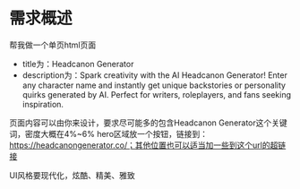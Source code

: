 # 需求概述
帮我做一个单页html页面
- title为：Headcanon Generator
- description为：Spark creativity with the AI Headcanon Generator! Enter any character name and instantly get unique backstories or personality quirks generated by AI. Perfect for writers, roleplayers, and fans seeking inspiration.

页面内容可以由你来设计，要求尽可能多的包含Headcanon Generator这个关键词，密度大概在4%~6%
hero区域放一个按钮，链接到：https://headcanongenerator.co/；其他位置也可以适当加一些到这个url的超链接

UI风格要现代化，炫酷、精美、雅致